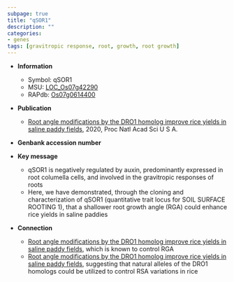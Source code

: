 ```yaml
---
subpage: true
title: "qSOR1"
description: ""
categories:
- genes
tags: [gravitropic response, root, growth, root growth]
---
```


* **Information**  
    + Symbol: qSOR1  
    + MSU: [LOC_Os07g42290](http://rice.plantbiology.msu.edu/cgi-bin/ORF_infopage.cgi?orf=LOC_Os07g42290)  
    + RAPdb: [Os07g0614400](http://rapdb.dna.affrc.go.jp/viewer/gbrowse_details/irgsp1?name=Os07g0614400)  

* **Publication**  
    + [Root angle modifications by the DRO1 homolog improve rice yields in saline paddy fields](http://www.ncbi.nlm.nih.gov/pubmed?term=Root+angle+modifications+by+the+DRO1+homolog+improve+rice+yields+in+saline+paddy+fields%5BTitle%5D), 2020, Proc Natl Acad Sci U S A.

* **Genbank accession number**  

* **Key message**  
    + qSOR1 is negatively regulated by auxin, predominantly expressed in root columella cells, and involved in the gravitropic responses of roots
    + Here, we have demonstrated, through the cloning and characterization of qSOR1 (quantitative trait locus for SOIL SURFACE ROOTING 1), that a shallower root growth angle (RGA) could enhance rice yields in saline paddies

* **Connection**  
    + [Root angle modifications by the DRO1 homolog improve rice yields in saline paddy fields](DEEPER+ROOTING+1), which is known to control RGA
    + [Root angle modifications by the DRO1 homolog improve rice yields in saline paddy fields](ultra-shallow,+shallow,+intermediate,+and+deep+rooting), suggesting that natural alleles of the DRO1 homologs could be utilized to control RSA variations in rice



